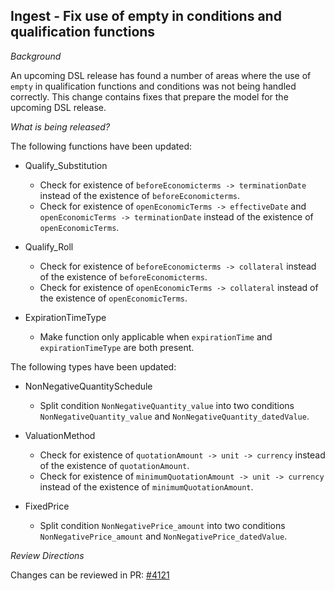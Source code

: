 ## Ingest - Fix use of empty in conditions and qualification functions

*Background*

An upcoming DSL release has found a number of areas where the use of `empty` in qualification functions and conditions was not being handled correctly. This change contains fixes that prepare the model for the upcoming DSL release.

*What is being released?*

The following functions have been updated:

- Qualify_Substitution
  - Check for existence of `beforeEconomicterms -> terminationDate` instead of the existence of `beforeEconomicterms`.
  - Check for existence of `openEconomicTerms -> effectiveDate` and `openEconomicTerms -> terminationDate` instead of the existence of `openEconomicTerms`.

- Qualify_Roll
  - Check for existence of `beforeEconomicterms -> collateral` instead of the existence of `beforeEconomicterms`.
  - Check for existence of `openEconomicTerms -> collateral` instead of the existence of `openEconomicTerms`.

- ExpirationTimeType
  - Make function only applicable when `expirationTime` and `expirationTimeType` are both present.

The following types have been updated:

- NonNegativeQuantitySchedule
  - Split condition `NonNegativeQuantity_value` into two conditions `NonNegativeQuantity_value` and `NonNegativeQuantity_datedValue`.

- ValuationMethod
  - Check for existence of `quotationAmount -> unit -> currency` instead of the existence of `quotationAmount`.
  - Check for existence of `minimumQuotationAmount -> unit -> currency` instead of the existence of `minimumQuotationAmount`.

- FixedPrice
  - Split condition `NonNegativePrice_amount` into two conditions `NonNegativePrice_amount` and `NonNegativePrice_datedValue`.

*Review Directions*

Changes can be reviewed in PR: [#4121](https://github.com/finos/common-domain-model/pull/4121)
